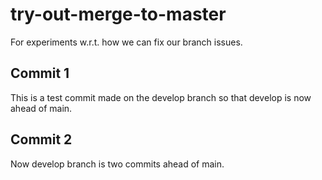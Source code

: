 # try-out-merge-to-master
For experiments w.r.t. how we can fix our branch issues.

## Commit 1
This is a test commit made on the develop branch so that develop is now ahead of main.

## Commit 2
Now develop branch is two commits ahead of main.
